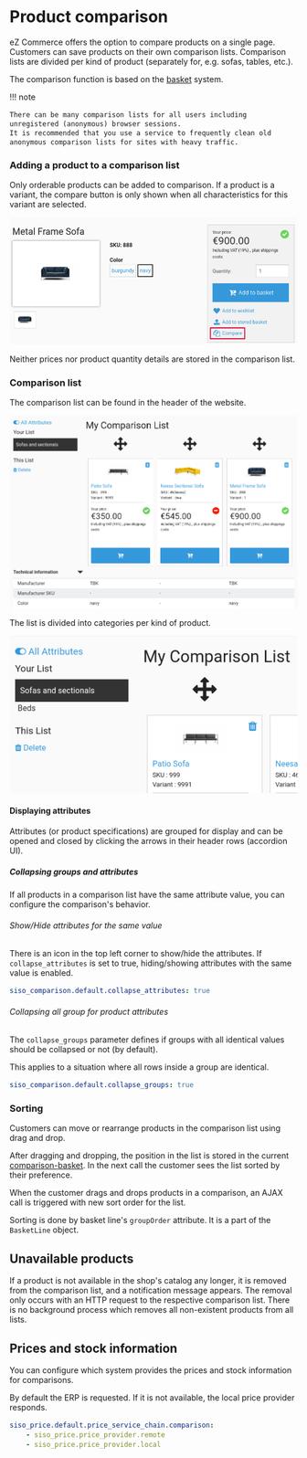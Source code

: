 # Product comparison

eZ Commerce offers the option to compare products on a single page.
Customers can save products on their own comparison lists.
Comparison lists are divided per kind of product (separately for, e.g. sofas, tables, etc.). 

The comparison function is based on the [basket](../basket/basket.md) system.

!!! note

    There can be many comparison lists for all users including unregistered (anonymous) browser sessions.
    It is recommended that you use a service to frequently clean old anonymous comparison lists for sites with heavy traffic.

### Adding a product to a comparison list

Only orderable products can be added to comparison.
If a product is a variant, the compare button is only shown when all characteristics for this variant are selected.

![](../img/product_comparison_1.png "Add to comparison")

Neither prices nor product quantity details are stored in the comparison list.

### Comparison list

The comparison list can be found in the header of the website.

![](../img/product_comparison_2.png)

The list is divided into categories per kind of product.

![](../img/product_comparison_categories.png)

#### Displaying attributes

Attributes (or product specifications) are grouped for display and can be opened and closed by clicking the arrows in their header rows (accordion UI).

##### Collapsing groups and attributes

If all products in a comparison list have the same attribute value, you can configure the comparison's behavior.

###### Show/Hide attributes for the same value

There is an icon in the top left corner to show/hide the attributes.
If `collapse_attributes` is set to true, hiding/showing attributes with the same value is enabled.

``` yaml
siso_comparison.default.collapse_attributes: true
```

###### Collapsing all group for product attributes

The `collapse_groups` parameter defines if groups with all identical values should be collapsed or not (by default). 

This applies to a situation where all rows inside a group are identical.

``` yaml
siso_comparison.default.collapse_groups: true
```

### Sorting

Customers can move or rearrange products in the comparison list using drag and drop.

After dragging and dropping, the position in the list is stored in the current [comparison-basket](product_comparison_api.md).
In the next call the customer sees the list sorted by their preference.

When the customer drags and drops products in a comparison, an AJAX call is triggered with new sort order for the list.

Sorting is done by basket line's `groupOrder` attribute. It is a part of the `BasketLine` object.

## Unavailable products

If a product is not available in the shop's catalog any longer, it is removed from the comparison list, and a notification message appears.
The removal only occurs with an HTTP request to the respective comparison list.
There is no background process which removes all non-existent products from all lists.

## Prices and stock information

You can configure which system provides the prices and stock information for comparisons.

By default the ERP is requested. If it is not available, the local price provider responds. 

``` yaml
siso_price.default.price_service_chain.comparison:
    - siso_price.price_provider.remote
    - siso_price.price_provider.local
```
